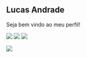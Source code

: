 ## Lucas Andrade 


Seja bem vindo ao meu perfil!


[![](https://img.shields.io/badge/-Lucas_Andrade-0077b5?style=flat-square&logo=Linkedin&logoColor=white)](https://www.linkedin.com/in/lucas-andrade-322634a8/)
[![](https://img.shields.io/badge/-lda.designer-c13584?style=flat-square&logo=Instagram&logoColor=white)](https://www.instagram.com/lda.designer/)
[![](https://img.shields.io/badge/-lucasdzuc-ea4c89?style=flat-square&logo=Dribbble&logoColor=white)](https://dribbble.com/lucasdzuc)

[<img src="https://github-readme-stats.vercel.app/api?username=lucasdzuc&amp;hide=%5B%22issues%22,%22prs%22,%22contribs%22%5D&amp;show_icons=true&amp;theme=default" >](https://github.com/lucasdzuc/)

<!--
[![](https://img.shields.io/badge/-Lucas_Andrade-6633cc?style=flat-square&labelColor=6633cc&logo=linkedin&logoColor=white)](https://www.linkedin.com/in/lucas-andrade-322634a8/)
-->




<!--
**lucasdzuc/lucasdzuc** is a ✨ _special_ ✨ repository because its `README.md` (this file) appears on your GitHub profile.

Here are some ideas to get you started:

- 🔭 I’m currently working on ...
- 🌱 I’m currently learning ...
- 👯 I’m looking to collaborate on ...
- 🤔 I’m looking for help with ...
- 💬 Ask me about ...
- 📫 How to reach me: ...
- 😄 Pronouns: ...
- ⚡ Fun fact: ...
-->

